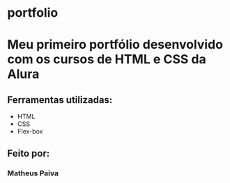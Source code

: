 # portfolio

# Meu primeiro portfólio desenvolvido com os cursos de HTML e CSS da Alura

## Ferramentas utilizadas:

* HTML
* CSS
* Flex-box

## Feito por:

### Matheus Paiva
